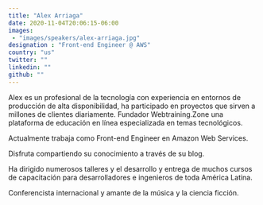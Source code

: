 ```yaml
---
title: "Alex Arriaga"
date: 2020-11-04T20:06:15-06:00
images:
 - "images/speakers/alex-arriaga.jpg"
designation : "Front-end Engineer @ AWS"
country: "us"
twitter: ""
linkedin: ""
github: ""
---
```


Alex es un profesional de la tecnología con experiencia en entornos de producción de alta disponibilidad, ha participado en proyectos que sirven a millones de clientes diariamente. 
Fundador Webtraining.Zone una plataforma de educación en línea especializada en temas tecnológicos.

Actualmente trabaja como Front-end Engineer en Amazon Web Services.

Disfruta compartiendo su conocimiento a través de su blog. 

Ha dirigido numerosos talleres y el desarrollo y entrega de muchos cursos de capacitación para desarrolladores e ingenieros de toda América Latina. 

Conferencista internacional y amante de la música y la ciencia ficción.


